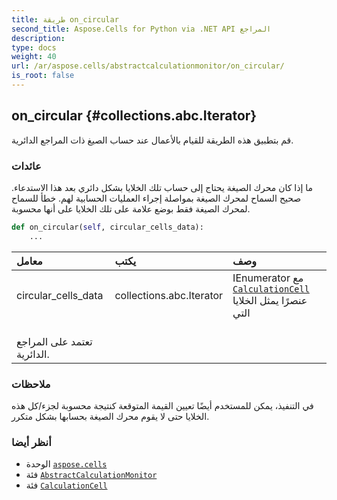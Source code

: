 ```yaml
---
title: طريقة on_circular
second_title: Aspose.Cells for Python via .NET API المراجع
description:
type: docs
weight: 40
url: /ar/aspose.cells/abstractcalculationmonitor/on_circular/
is_root: false
---
```

##  on_circular {#collections.abc.Iterator}
قم بتطبيق هذه الطريقة للقيام بالأعمال عند حساب الصيغ ذات المراجع الدائرية.


###  عائدات

ما إذا كان محرك الصيغة يحتاج إلى حساب تلك الخلايا بشكل دائري بعد هذا الاستدعاء.
صحيح السماح لمحرك الصيغة بمواصلة إجراء العمليات الحسابية لهم.
خطأ للسماح لمحرك الصيغة فقط بوضع علامة على تلك الخلايا على أنها محسوبة.


```python
def on_circular(self, circular_cells_data):
    ...
```


| معامل| يكتب| وصف|
| :- | :- | :- |
| circular_cells_data | collections.abc.Iterator | IEnumerator مع [`CalculationCell`](/cells/python-net/ar/aspose.cells/calculationcell) عنصرًا يمثل الخلايا التي<br/> تعتمد على المراجع الدائرية.|
###  ملاحظات

في التنفيذ، يمكن للمستخدم أيضًا تعيين القيمة المتوقعة كنتيجة محسوبة
لجزء/كل هذه الخلايا حتى لا يقوم محرك الصيغة بحسابها بشكل متكرر.


###  أنظر أيضا
* الوحدة [`aspose.cells`](../../)
* فئة [`AbstractCalculationMonitor`](/cells/python-net/ar/aspose.cells/abstractcalculationmonitor)
* فئة [`CalculationCell`](/cells/python-net/ar/aspose.cells/calculationcell)
